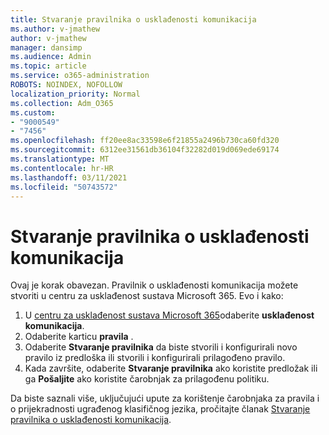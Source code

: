 ```yaml
---
title: Stvaranje pravilnika o usklađenosti komunikacija
ms.author: v-jmathew
author: v-jmathew
manager: dansimp
ms.audience: Admin
ms.topic: article
ms.service: o365-administration
ROBOTS: NOINDEX, NOFOLLOW
localization_priority: Normal
ms.collection: Adm_O365
ms.custom:
- "9000549"
- "7456"
ms.openlocfilehash: ff20ee8ac33598e6f21855a2496b730ca60fd320
ms.sourcegitcommit: 6312ee31561db36104f32282d019d069ede69174
ms.translationtype: MT
ms.contentlocale: hr-HR
ms.lasthandoff: 03/11/2021
ms.locfileid: "50743572"
---
```

# <a name="create-a-communication-compliance-policy"></a>Stvaranje pravilnika o usklađenosti komunikacija

Ovaj je korak obavezan. Pravilnik o usklađenosti komunikacija možete stvoriti u centru za usklađenost sustava Microsoft 365. Evo i kako:

1. U [centru za usklađenost sustava Microsoft 365](https://go.microsoft.com/fwlink/?linkid=2130502)odaberite **usklađenost komunikacija**.
2. Odaberite karticu **pravila** .
3. Odaberite **Stvaranje pravilnika** da biste stvorili i konfigurirali novo pravilo iz predloška ili stvorili i konfigurirali prilagođeno pravilo.
4. Kada završite, odaberite **Stvaranje pravilnika** ako koristite predložak ili ga **Pošaljite** ako koristite čarobnjak za prilagođenu politiku.

Da biste saznali više, uključujući upute za korištenje čarobnjaka za pravila i o prijekradnosti ugrađenog klasifičnog jezika, pročitajte članak [Stvaranje pravilnika o usklađenosti komunikacija](https://go.microsoft.com/fwlink/?linkid=2129079).
